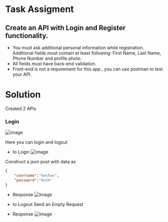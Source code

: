 # Task Assigment

## Create an API with Login and Register functionality.
- You must ask additional personal information while registration.
Additional fields must contain at least following: First Name, Last Name,
Phone Number and profile photo.
- All fields must have back-end validation.
- Front-end is not a requirement for this app., you can use postman to test
your API.

# Solution
Created 2 APis
### Login 
![image](https://user-images.githubusercontent.com/72795959/182542055-19912527-96b2-42e4-a101-27e43fe26951.png)

Here you can login and logout
- to Login 
![image](https://user-images.githubusercontent.com/72795959/182542691-d00c1c21-0751-463e-b26c-93d9968c69a5.png)

Construct a json post with data as
```json
{
    "username":"keshav",
    "password":"Auth"
}
```
- Response
![image](https://user-images.githubusercontent.com/72795959/182542802-67998e19-8538-4c8a-a8c6-52c7ee1b3513.png)

- to Logout
Send an Empty Request
- Response
![image](https://user-images.githubusercontent.com/72795959/182542982-b1a390a2-f045-4b00-8643-72552dd10595.png)

